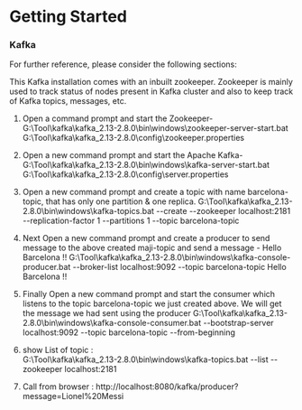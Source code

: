 # Getting Started

### Kafka
For further reference, please consider the following sections:

This Kafka installation comes with an inbuilt zookeeper. 
Zookeeper is mainly used to track status of nodes present in Kafka cluster and also to keep track of Kafka topics, messages, etc.


1.	Open a command prompt and start the Zookeeper-
		G:\Tool\kafka\kafka_2.13-2.8.0\bin\windows\zookeeper-server-start.bat G:\Tool\kafka\kafka_2.13-2.8.0\config\zookeeper.properties

2.	Open a new command prompt and start the Apache Kafka-
		G:\Tool\kafka\kafka_2.13-2.8.0\bin\windows\kafka-server-start.bat G:\Tool\kafka\kafka_2.13-2.8.0\config\server.properties

3.	Open a new command prompt and create a topic with name barcelona-topic, that has only one partition & one replica.
		G:\Tool\kafka\kafka_2.13-2.8.0\bin\windows\kafka-topics.bat --create --zookeeper localhost:2181 --replication-factor 1 --partitions 1 --topic barcelona-topic
		
4.	Next Open a new command prompt and create a producer to send message to the above created maji-topic and send a message - Hello Barcelona !!
		G:\Tool\kafka\kafka_2.13-2.8.0\bin\windows\kafka-console-producer.bat --broker-list localhost:9092 --topic barcelona-topic Hello Barcelona !!
		
5.	Finally Open a new command prompt and start the consumer which listens to the topic barcelona-topic we just created above. We will get the message we had sent using the producer
		G:\Tool\kafka\kafka_2.13-2.8.0\bin\windows\kafka-console-consumer.bat --bootstrap-server localhost:9092 --topic barcelona-topic --from-beginning
		
6. show List of topic : 		
G:\Tool\kafka\kafka_2.13-2.8.0\bin\windows\kafka-topics.bat --list --zookeeper localhost:2181

7. Call from browser : http://localhost:8080/kafka/producer?message=Lionel%20Messi



